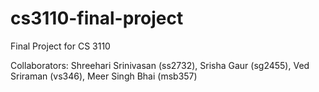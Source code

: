 # cs3110-final-project
Final Project for CS 3110

Collaborators: Shreehari Srinivasan (ss2732), Srisha Gaur (sg2455), Ved Sriraman (vs346), Meer Singh Bhai (msb357)

